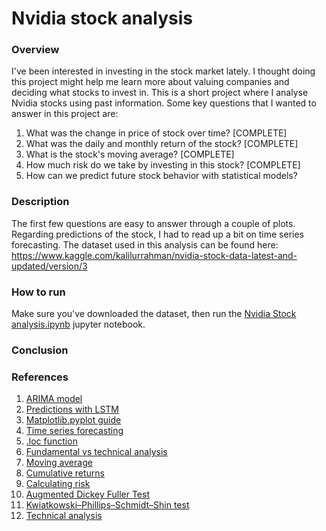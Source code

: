 # Nvidia stock analysis

### Overview
I've been interested in investing in the stock market lately. I thought doing this project might help me learn more about valuing companies and deciding what stocks to invest in. This is a short project where I analyse Nvidia stocks using past information. Some key questions that I wanted to answer in this project are:
1. What was the change in price of stock over time? [COMPLETE]
2. What was the daily and monthly return of the stock? [COMPLETE]
3. What is the stock's moving average? [COMPLETE]
4. How much risk do we take by investing in this stock? [COMPLETE]
5. How can we predict future stock behavior with statistical models?

### Description
The first few questions are easy to answer through a couple of plots. Regarding predictions of the stock, I had to read up a bit on time series forecasting. The dataset used in this analysis can be found here: https://www.kaggle.com/kalilurrahman/nvidia-stock-data-latest-and-updated/version/3

### How to run
Make sure you've downloaded the dataset, then run the [Nvidia Stock analysis.ipynb](https://github.com/RS201918703/Nvidia-stock-analysis/blob/main/Nvidia%20Stock%20analysis.ipynb) jupyter notebook.

### Conclusion

### References
1. [ARIMA model](https://www.machinelearningplus.com/time-series/arima-model-time-series-forecasting-python/)
2. [Predictions with LSTM](https://www.datacamp.com/community/tutorials/lstm-python-stock-market)
3. [Matplotlib.pyplot guide](matplotlib.pyplot)
4. [Time series forecasting](https://www.analyticsvidhya.com/blog/2020/11/stock-market-price-trend-prediction-using-time-series-forecasting/)
5. [.loc function](https://towardsdatascience.com/a-python-beginners-look-at-loc-part-1-cb1e1e565ec2)
6. [Fundamental vs technical analysis](https://www.investopedia.com/ask/answers/difference-between-fundamental-and-technical-analysis/)
7. [Moving average](https://www.investopedia.com/terms/m/movingaverage.asp)
8. [Cumulative returns](https://www.investopedia.com/terms/c/cumulativereturn.asp)
9. [Calculating risk](https://www.investopedia.com/ask/answers/041415/what-are-some-common-measures-risk-used-risk-management.asp)
10. [Augmented Dickey Fuller Test](https://www.machinelearningplus.com/time-series/augmented-dickey-fuller-test/)
11. [Kwiatkowski–Phillips–Schmidt–Shin test](https://www.statisticshowto.com/kpss-test/)
12. [Technical analysis](https://www.youtube.com/watch?v=eynxyoKgpng&ab_channel=TheTradingChannel)
